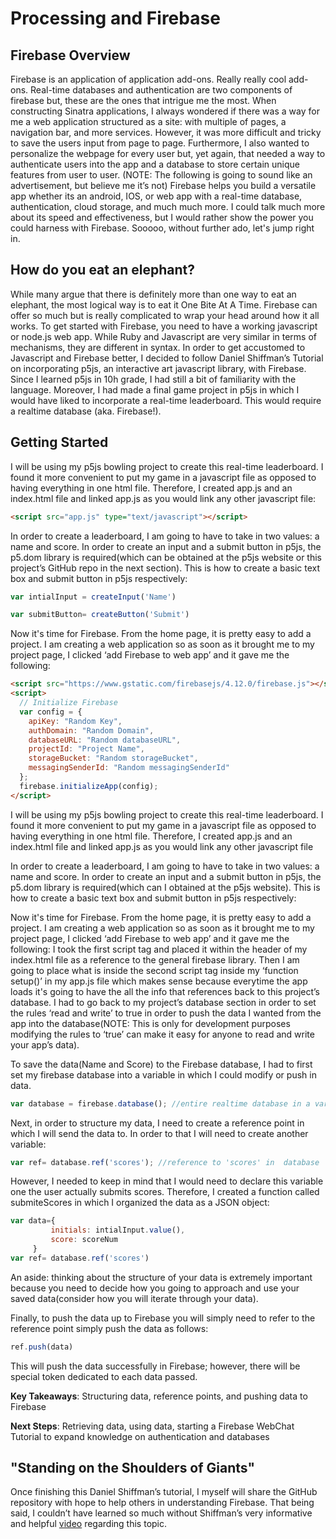 # Processing and Firebase

## Firebase Overview

Firebase is an application of application add-ons. Really really cool add-ons. Real-time databases and authentication are two components of firebase but, these are the ones that intrigue me the most. 
When constructing Sinatra applications, I always wondered if there was a way for me a web application structured as a site: with multiple of pages, a navigation bar, and more services.
However, it was more difficult and tricky to save the users input from page to page.
Furthermore, I also wanted to personalize the webpage for every user but, yet again, that needed a way to authenticate users into the app and a database to store certain unique features from user to user. (NOTE: The following is going to sound like an advertisement, but believe me it’s not) 
Firebase helps you build a versatile app whether its an android, IOS, or web app with a real-time database, authentication, cloud storage, and much much more. I could talk much more about its speed and effectiveness, but I would rather show the power you could harness with Firebase. Sooooo, without further ado, let's jump right in.  

## How do you eat an elephant?

While many argue that there is definitely more than one way to eat an elephant, the most logical way is to eat it One Bite At A Time. 
Firebase can offer so much but is really complicated to wrap your head around how it all works. To get started with Firebase, you need to have a working javascript or node.js web app. 
While Ruby and Javascript are very similar in terms of mechanisms, they are different in syntax. In order to get accustomed to Javascript and Firebase better, I decided to follow Daniel Shiffman’s Tutorial on incorporating p5js, an interactive art javascript library, with Firebase.
Since I learned p5js in 10h grade, I had still a bit of familiarity with the language. Moreover, I had made a final game project in p5js in which I would have liked to incorporate a real-time leaderboard. This would require a realtime database (aka. Firebase!).

## Getting Started

I will be using my p5js bowling project to create this real-time leaderboard. I found it more convenient to put my game in a javascript file as opposed to having everything in one html file. Therefore, I created app.js and an index.html file and linked app.js as you would link any other javascript file: 

```html
<script src="app.js" type="text/javascript"></script>
```
 
In order to create a leaderboard, I am going to have to take in two values: a name and score. In order to create an input and a submit button in p5js, the p5.dom library is required(which can be obtained at the p5js website or this project’s GitHub repo in the next section). This is how to create a basic text box and submit button in p5js respectively:

``` javascript
var intialInput = createInput('Name')

var submitButton= createButton('Submit')
```
Now it's time for Firebase. From the home page, it is pretty easy to add a project. I am creating a web application so as soon as it brought me to my project page, I clicked ‘add Firebase to web app’ and it gave me the following:

``` html
<script src="https://www.gstatic.com/firebasejs/4.12.0/firebase.js"></script>
<script>
  // Initialize Firebase
  var config = {
    apiKey: "Random Key",
    authDomain: "Random Domain",
    databaseURL: "Random databaseURL",
    projectId: "Project Name",
    storageBucket: "Random storageBucket",
    messagingSenderId: "Random messagingSenderId"
  };
  firebase.initializeApp(config);
</script>
```

I will be using my p5js bowling project to create this real-time leaderboard. I found it more convenient to put my game in a javascript file as opposed to having everything in one html file. Therefore, I created app.js and an index.html file and linked app.js as you would link any other javascript file

In order to create a leaderboard, I am going to have to take in two values: a name and score. In order to create an input and a submit button in p5js, the p5.dom library is required(which can I obtained at the p5js website). This is how to create a basic text box and submit button in p5js respectively:

Now it's time for Firebase. From the home page, it is pretty easy to add a project. I am creating a web application so as soon as it brought me to my project page, I clicked ‘add Firebase to web app’ and it gave me the following:
I took the first script tag and placed it within the header of my index.html file as a reference to the general firebase library. Then I am going to place what is inside the second script tag inside my ‘function setup()’ in my app.js file which makes sense because everytime the app loads it's going to have the all the info that references back to this project’s database. I had to go back to my project’s database section in order to set the rules ‘read and write’ to true in order to push the data I wanted from the app into the database(NOTE: This is only for development purposes modifying the rules to ‘true’ can make it easy for anyone to read and write your app’s data).

To save the data(Name and Score) to the Firebase database, I had to first set my firebase database into a variable in which I could modify or push in data. 

```javascript
var database = firebase.database(); //entire realtime database in a variable
```

Next, in order to structure my data, I need to create a reference point in which I will send the data to. In order to that I will need to create another variable: 

```javascript
var ref= database.ref('scores'); //reference to 'scores' in  database 
```
However, I needed to keep in mind that I would need to declare this variable one the user actually submits scores. Therefore, I created a function called submiteScores in which I organized the data as a JSON object:   

``` javascript
var data={
         initials: intialInput.value(),
         score: scoreNum
     }
var ref= database.ref('scores')
```
An aside: thinking about the structure of your data is extremely important because you need to decide how you going to approach and use your saved data(consider how you will iterate through your data).

Finally, to push the data up to Firebase you will simply need to refer to the reference point simply push the data as follows:
```javascript
ref.push(data)
```

This will push the data successfully in Firebase; however, there will be special token dedicated to each data passed.

__Key Takeaways__: Structuring data, reference points, and pushing data to Firebase

__Next Steps__: Retrieving data, using data, starting a Firebase WebChat Tutorial to expand knowledge on authentication and databases  


## "Standing on the Shoulders of Giants"

Once finishing this Daniel Shiffman’s tutorial, I myself will share the GitHub repository with hope to help others in understanding Firebase. That being said, I couldn’t have learned so much without Shiffman’s very informative and helpful [video](https://www.youtube.com/watch?v=7lEU1UEw3YI) regarding this topic.  



